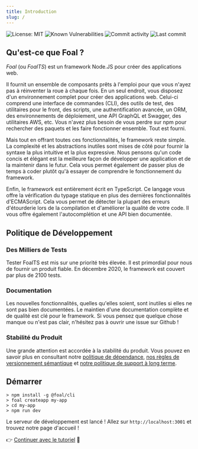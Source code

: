 ```yaml
---
title: Introduction
slug: /
---
```


![License: MIT](https://img.shields.io/badge/License-MIT-blue.svg)
![Known Vulnerabilities](https://snyk.io/test/github/foalts/foal/badge.svg)
![Commit activity](https://img.shields.io/github/commit-activity/y/FoalTS/foal.svg)
![Last commit](https://img.shields.io/github/last-commit/FoalTS/foal.svg)

## Qu'est-ce que Foal ?

*Foal* (ou *FoalTS*) est un framework Node.JS pour créer des applications web.

Il fournit un ensemble de composants prêts à l'emploi pour que vous n'ayez pas à réinventer la roue à chaque fois. En un seul endroit, vous disposez d'un environnement complet pour créer des applications web. Celui-ci comprend une interface de commandes (CLI), des outils de test, des utilitaires pour le front, des scripts, une authentification avancée, un ORM, des environnements de déploiement, une API GraphQL et Swagger, des utilitaires AWS, etc. Vous n'avez plus besoin de vous perdre sur npm pour rechercher des paquets et les faire fonctionner ensemble. Tout est fourni.

Mais tout en offrant toutes ces fonctionnalités, le framework reste simple. La complexité et les abstractions inutiles sont mises de côté pour fournir la syntaxe la plus intuitive et la plus expressive. Nous pensons qu'un code concis et élégant est la meilleure façon de développer une application et de la maintenir dans le futur. Cela vous permet également de passer plus de temps à coder plutôt qu'à essayer de comprendre le fonctionnement du framework.

Enfin, le framework est entièrement écrit en TypeScript. Ce langage vous offre la vérification du typage statique en plus des dernières fonctionnalités d'ECMAScript. Cela vous permet de détecter la plupart des erreurs d'étourderie lors de la compilation et d'améliorer la qualité de votre code. Il vous offre également l'autocomplétion et une API bien documentée.

## Politique de Développement

### Des Milliers de Tests

Tester FoalTS est mis sur une priorité très élevée. Il est primordial pour nous de fournir un produit fiable. En décembre 2020, le framework est couvert par plus de 2100 tests.

### Documentation

Les nouvelles fonctionnalités, quelles qu'elles soient, sont inutiles si elles ne sont pas bien documentées. Le maintien d'une documentation complète et de qualité est clé pour le framework. Si vous pensez que quelque chose manque ou n'est pas clair, n'hésitez pas à ouvrir une issue sur Github !

### Stabilité du Produit

Une grande attention est accordée à la stabilité du produit. Vous pouvez en savoir plus en consultant notre [politique de dépendance](https://github.com/FoalTS/foal/blob/master/.github/CONTRIBUTING.MD#dependency-policy), [nos règles de versionnement sémantique](https://github.com/FoalTS/foal/blob/master/.github/CONTRIBUTING.MD#semantic-versioning) et [notre politique de support à long terme](https://github.com/FoalTS/foal/blob/master/.github/CONTRIBUTING.MD#long-term-support-policy-and-schedule).

## Démarrer

```
> npm install -g @foal/cli
> foal createapp my-app
> cd my-app
> npm run dev
```

Le serveur de développement est lancé ! Allez sur `http://localhost:3001` et trouvez notre page d'accueil !

👉 [Continuer avec le tutoriel](./tutorials/simple-todo-list/1-installation) 🌱